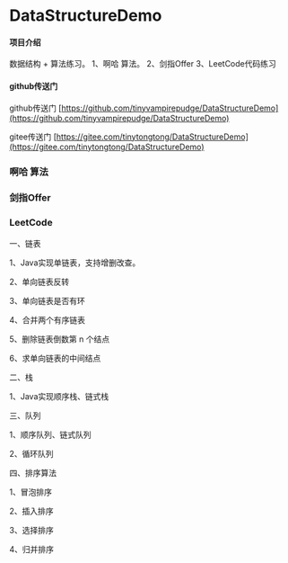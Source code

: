 # DataStructureDemo

#### 项目介绍
数据结构 + 算法练习。
1、啊哈 算法。
2、剑指Offer
3、LeetCode代码练习

#### github传送门
github传送门 [https://github.com/tinyvampirepudge/DataStructureDemo](https://github.com/tinyvampirepudge/DataStructureDemo)

gitee传送门 [https://gitee.com/tinytongtong/DataStructureDemo](https://gitee.com/tinytongtong/DataStructureDemo)

### 啊哈 算法

### 剑指Offer

### LeetCode
一、链表

1、Java实现单链表，支持增删改查。

2、单向链表反转

3、单向链表是否有环

4、合并两个有序链表

5、删除链表倒数第 n 个结点

6、求单向链表的中间结点

二、栈

1、Java实现顺序栈、链式栈

三、队列

1、顺序队列、链式队列

2、循环队列

四、排序算法

1、冒泡排序

2、插入排序

3、选择排序

4、归并排序